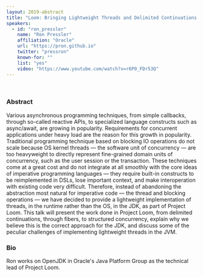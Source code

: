 ```yaml
---
layout: 2019-abstract
title: "Loom: Bringing Lightweight Threads and Delimited Continuations to the JVM"
speakers:
  - id: "ron_pressler"
    name: "Ron Pressler"
    affiliation: "Oracle"
    url: "https://pron.github.io"
    twitter: "pressron"
    known-for: ""
    list: "yes"
    video: "https://www.youtube.com/watch?v=r6P0_FDr53Q"
---
```


<br/>

### Abstract

Various asynchronous programming techniques, from simple callbacks, through so-called reactive APIs, to specialized language constructs such as async/await, are growing in popularity. Requirements for concurrent applications under heavy load are the reason for this growth in popularity. Traditional programming technique based on blocking IO operations do not scale because OS kernel threads — the software unit of concurrency — are too heavyweight to directly represent fine-grained domain units of concurrency, such as the user session or the transaction. These techniques come at a great cost and do not integrate at all smoothly with the core ideas of imperative programming languages — they require built-in constructs to be reimplemented in DSLs, lose important context, and make interoperation with existing code very difficult. Therefore, instead of abandoning the abstraction most natural for imperative code — the thread and blocking operations — we have decided to provide a lightweight implementation of threads, in the runtime rather than the OS, in the JDK, as part of Project Loom. This talk will present the work done in Project Loom, from delimited continuations, through fibers, to structured concurrency, explain why we believe this is the correct approach for the JDK, and discuss some of the peculiar challenges of implementing lightweight threads in the JVM.

### Bio

Ron works on OpenJDK in Oracle's Java Platform Group as the technical lead of Project Loom.
